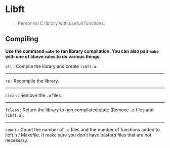 # Libft

> Personnal C library with usefull functions.

## Compiling

**Use the command `make` to ran library compilation. You can also pair `make` with one of above rules to do various things.**

`all` : Compile the library and create `libft.a`.

___

`re` : Recompile the library.

___

`clean` : Remove the `.o` files.

___

`fclean` : Return the library to non compilated state (Remove `.o` files and `libft.a`).

___

`count` : Count the number of `.c` files and the number of functions added to libft.h / Makefile. It make sure you don't have bastard files that are not necessary.
